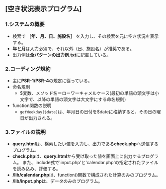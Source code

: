 ## [空き状況表示プログラム]

### 1.システムの概要

- 検索で **［年、月、日、施設名］** を入力し、その検索を元に空き状況を表示する。
- **年と月**は入力必須で、それ以外（日、施設名）が推奨である。
- 出力例は**全パターンの出力例.txt**に記載している。

### 2.コーディング規約

- 主に**PSR-1/PSR-4**の規定に従っている。
- 命名規則
  - $変数、メソッド名＝ローワーキャメルケース(最初の単語の頭文字は小文字で、以降の単語の頭文字は大文字にする命名規則)
- function関数の説明
  - `getWeekday($date)`は、年月日の日付を$dateに格納すると、その日の曜日が出力される。
 
### 3.ファイルの説明
- **query.html**は、検索したい値を入力し、出力である**check.php**へ送信するプログラム。
- **check.php**は、**query.html**から受け取った値を画面上に出力するプログラム。  また、include式で'input.php'と'calendar.php'の指定されたファイルを読み込み、評価する。
- **/lib/calendar.php**は、function()関数で構成された計算のみのプログラム。
- **/lib/input.php**は、データのみのプログラム。
